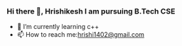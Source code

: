 ### Hi there 👋, Hrishikesh I am pursuing B.Tech CSE
- 🌱 I’m currently learning c++
- 📫 How to reach me:hrishi1402@gmail.com

<!--
**Hrishi4kesh/Hrishi4kesh** is a ✨ _special_ ✨ repository because its `README.md` (this file) appears on your GitHub profile.

Here are some ideas to get you started:

- 🔭 I’m currently working on ...
- 🌱 I’m currently learning ...
- 👯 I’m looking to collaborate on ...
- 🤔 I’m looking for help with ...
- 💬 Ask me about ...
- 📫 How to reach me: ...
- 😄 Pronouns: ...
- ⚡ Fun fact: ...
-->
